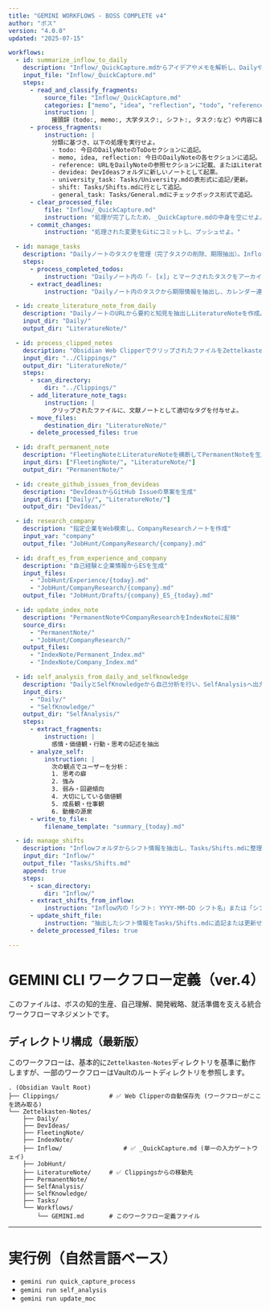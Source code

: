 ```yaml
---
title: "GEMINI WORKFLOWS - BOSS COMPLETE v4"
author: "ボス"
version: "4.0.0"
updated: "2025-07-15"

workflows:
  - id: summarize_inflow_to_daily
    description: "Inflow/_QuickCapture.mdからアイデアやメモを解析し、Dailyや各ノートに追記・整理する。ハイブリッド・クイックキャプチャの中核。"
    input_file: "Inflow/_QuickCapture.md"
    steps:
      - read_and_classify_fragments:
          source_file: "Inflow/_QuickCapture.md"
          categories: ["memo", "idea", "reflection", "todo", "reference", "devidea", "university_task", "shift", "general_task"]
          instruction: |
            接頭辞（todo:, memo:, 大学タスク:, シフト:, タスク:など）や内容に基づき、各フラグメントを分類せよ。
      - process_fragments:
          instruction: |
            分類に基づき、以下の処理を実行せよ。
            - todo: 今日のDailyNoteのToDoセクションに追記。
            - memo, idea, reflection: 今日のDailyNoteの各セクションに追記。
            - reference: URLをDailyNoteの参照セクションに記載、またはLiteratureNote作成を提案。
            - devidea: DevIdeasフォルダに新しいノートとして起票。
            - university_task: Tasks/University.mdの表形式に追記/更新。
            - shift: Tasks/Shifts.mdに行として追記。
            - general_task: Tasks/General.mdにチェックボックス形式で追記。
      - clear_processed_file:
          file: "Inflow/_QuickCapture.md"
          instruction: "処理が完了したため、_QuickCapture.mdの中身を空にせよ。"
      - commit_changes:
          instruction: "処理された変更をGitにコミットし、プッシュせよ。"

  - id: manage_tasks
    description: "Dailyノートのタスクを管理（完了タスクの削除、期限抽出）。Inflowからの直接追加は廃止。"
    steps:
      - process_completed_todos:
          instruction: "Dailyノート内の「- [x]」とマークされたタスクをアーカイブまたは削除せよ。"
      - extract_deadlines:
          instruction: "Dailyノート内のタスクから期限情報を抽出し、カレンダー連携などに活用せよ。"

  - id: create_literature_note_from_daily
    description: "DailyノートのURLから要約と知見を抽出しLiteratureNoteを作成。"
    input_dir: "Daily/"
    output_dir: "LiteratureNote/"

  - id: process_clipped_notes
    description: "Obsidian Web ClipperでクリップされたファイルをZettelkasten-Notes/LiteratureNoteに移動し、処理後に元のファイルを削除する。"
    input_dir: "../Clippings/"
    output_dir: "LiteratureNote/"
    steps:
      - scan_directory:
          dir: "../Clippings/"
      - add_literature_note_tags:
          instruction: |
            クリップされたファイルに、文献ノートとして適切なタグを付与せよ。
      - move_files:
          destination_dir: "LiteratureNote/"
      - delete_processed_files: true

  - id: draft_permanent_note
    description: "FleetingNoteとLiteratureNoteを横断してPermanentNoteを生成"
    input_dirs: ["FleetingNote/", "LiteratureNote/"]
    output_dir: "PermanentNote/"

  - id: create_github_issues_from_devideas
    description: "DevIdeasからGitHub Issueの草案を生成"
    input_dirs: ["Daily/", "LiteratureNote/"]
    output_dir: "DevIdeas/"

  - id: research_company
    description: "指定企業をWeb検索し、CompanyResearchノートを作成"
    input_var: "company"
    output_file: "JobHunt/CompanyResearch/{company}.md"

  - id: draft_es_from_experience_and_company
    description: "自己経験と企業情報からESを生成"
    input_files:
      - "JobHunt/Experience/{today}.md"
      - "JobHunt/CompanyResearch/{company}.md"
    output_file: "JobHunt/Drafts/{company}_ES_{today}.md"

  - id: update_index_note
    description: "PermanentNoteやCompanyResearchをIndexNoteに反映"
    source_dirs:
      - "PermanentNote/"
      - "JobHunt/CompanyResearch/"
    output_files:
      - "IndexNote/Permanent_Index.md"
      - "IndexNote/Company_Index.md"

  - id: self_analysis_from_daily_and_selfknowledge
    description: "DailyとSelfKnowledgeから自己分析を行い、SelfAnalysisへ出力。"
    input_dirs:
      - "Daily/"
      - "SelfKnowledge/"
    output_dir: "SelfAnalysis/"
    steps:
      - extract_fragments:
          instruction: |
            感情・価値観・行動・思考の記述を抽出
      - analyze_self:
          instruction: |
            次の観点でユーザーを分析：
            1. 思考の癖
            2. 強み
            3. 弱み・回避傾向
            4. 大切にしている価値観
            5. 成長観・仕事観
            6. 動機の源泉
      - write_to_file:
          filename_template: "summary_{today}.md"

  - id: manage_shifts
    description: "Inflowフォルダからシフト情報を抽出し、Tasks/Shifts.mdに整理。"
    input_dir: "Inflow/"
    output_file: "Tasks/Shifts.md"
    append: true
    steps:
      - scan_directory:
          dir: "Inflow/"
      - extract_shifts_from_inflow:
          instruction: "Inflow内の「シフト: YYYY-MM-DD シフト名」または「シフト: YYYY-MM-DD HH:MM-HH:MM」形式の行を抽出し、日付、時間、シフト名を解析せよ"
      - update_shift_file:
          instruction: "抽出したシフト情報をTasks/Shifts.mdに追記または更新せよ。重複は避けること。"
      - delete_processed_files: true

---
```


# GEMINI CLI ワークフロー定義（ver.4）

このファイルは、ボスの知的生産、自己理解、開発戦略、就活準備を支える統合ワークフローマネジメントです。

## ディレクトリ構成（最新版）

このワークフローは、基本的に`Zettelkasten-Notes`ディレクトリを基準に動作しますが、一部のワークフローはVaultのルートディレクトリを参照します。

```
. (Obsidian Vault Root)
├── Clippings/              # ✅ Web Clipperの自動保存先 (ワークフローがここを読み取る)
└── Zettelkasten-Notes/
    ├── Daily/
    ├── DevIdeas/
    ├── FleetingNote/
    ├── IndexNote/
    ├── Inflow/                 # ✅ _QuickCapture.md (単一の入力ゲートウェイ)
    ├── JobHunt/
    ├── LiteratureNote/     # ✅ Clippingsからの移動先
    ├── PermanentNote/
    ├── SelfAnalysis/
    ├── SelfKnowledge/
    ├── Tasks/
    └── Workflows/
        └── GEMINI.md       # このワークフロー定義ファイル
```



---

# 実行例（自然言語ベース）

- `gemini run quick_capture_process`
- `gemini run self_analysis`
- `gemini run update_moc`

